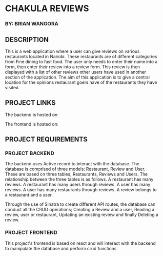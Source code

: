 # **CHAKULA REVIEWS**
### BY: **BRIAN WANGORA**

## DESCRIPTION

This is a web application where a user can give reviews on various restaurants located in Nairobi. 
These restaurants are of different categories from Fine dining to fast food.
The user only needs to enter their name into a form, then enter their review into a review form.
This review is then displayed with a list of other reviews other users have used in another section of the application.
The aim of this application is to give a central location for the opinions restaurant goers have of the restaurants they have visited.

## PROJECT LINKS
The backend is hosted on: 

The frontend is hosted on:

## PROJECT REQUIREMENTS
### PROJECT BACKEND
The backend uses Active record to interact with the database.
The database is comprised of three models; Restaurant, Review and User. These are based on three tables; Restaurants, Reviews and Users.
The relationship between the three tables is as follows.
A restaurant has many reviews. A restaurant has many users through reviews.
A user has many reviews. A user has many restaurants through reviews.
A review belongs to a restaurant and a user.

Through the use of Sinatra to create different API routes, the database can conduct all the CRUD operations; Creating a Review and a user, Reading a review, user or restaurant, Updating an existing review and finally Deleting a review.


### PROJECT FRONTEND
This project's frontend is based on react and will interact with the backend to manipulate the database and perform crud functions.
